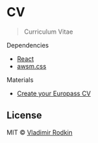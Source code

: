 # CV

> Curriculum Vitae

Dependencies

- [React](https://reactjs.org/)
- [awsm.css](https://github.com/igoradamenko/awsm.css)

Materials

- [Create your Europass CV](https://europa.eu/europass/en/create-europass-cv)

## License

MIT © [Vladimir Rodkin](https://github.com/VovanR)
